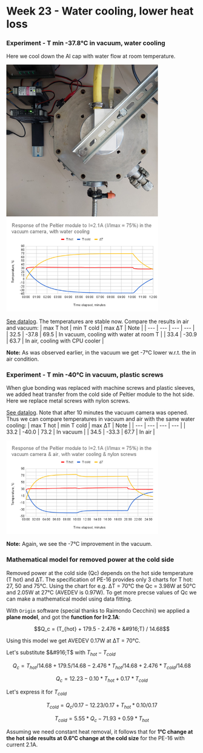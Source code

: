 # Week 23 - Water cooling, lower heat loss
### Experiment - T min -37.8&deg;C in vacuum, water cooling
Here we cool down the Al cap with water flow at room temperature. 

<img alt="Vacuum camera with water cooling" src="/img/20240603_161938.jpg" width=400px>

<img src="/img/2024-06-03 - PE-16 in vacuum camera with water cooling.png" width=400px>

[See datalog](</logs/2024-06-03 162001.tsv>). The temperatures are stable now. Compare the results in air and vacuum:
| max T hot | min T cold | max &#916;T | Note |
| --- | --- | --- | --- |
| 32.5 | -37.8 | 69.5 | In vacuum, cooling with water at room T | 
| 33.4 | -30.9 | 63.7 | In air, cooling with CPU cooler |

**Note:** As was observed earlier, in the vacuum we get -7&deg;C lower w.r.t. the in air condition.

### Experiment - T min -40&deg;C in vacuum, plastic screws
When glue bonding was replaced with machine screws and plastic sleeves, we added heat transfer from the cold side of Peltier module to the hot side. Here we replace metal screws with nylon screws.

[See datalog](</logs/2024-06-04 123004.tsv>). Note that after 10 minutes the vacuum camera was opened. Thus we can compare temperatures in vacuum and air with the same water cooling:
| max T hot | min T cold | max &#916;T | Note |
| --- | --- | --- | --- |
| 33.2 | -40.0 | 73.2 | In vacuum | 
| 34.5 | -33.3 | 67.7 | In air |

<img src="/img/2024-06-04 - PE-16 in vacuum and air with water cooling and nylon screws.png" width=400px>

**Note:** Again, we see the -7&deg;C improvement in the vacuum.

### Mathematical model for removed power at the cold side
Removed power at the cold side (Qc) depends on the hot side temperature (T hot) and &#916;T. The specification of PE-16 provides only 3 charts for T hot: 27, 50 and 75&deg;C. Using the chart for e.g. &#916;T = 70&deg;C the Qc = 3.98W at 50&deg;C and 2.05W at 27&deg;C (AVEDEV is 0.97W). To get more precse values of Qc we can make a mathematical model using data fitting.

With `Origin` software (special thanks to Raimondo Cecchini) we applied a **plane model**, and got the **function for I=2.1A**:

$$Q_c = (T_{hot} + 179.5 - 2.476 * &#916;T) / 14.68$$

Using this model we get AVEDEV 0.17W at &#916;T = 70&deg;C.

Let's substitute $&#916;T$ with $T_{hot} - T_{cold}$

$$Q_c = T_{hot}/14.68 + 179.5/14.68 - 2.476 * T_{hot}/14.68 + 2.476 * T_{cold} / 14.68$$

$$Q_c = 12.23 - 0.10 * T_{hot} + 0.17 * T_{cold}$$

Let's express it for $T_{cold}$

$$T_{cold} = Q_c/0.17 - 12.23/0.17 + T_{hot} * 0.10 / 0.17$$

$$T_{cold} = 5.55 * Q_c - 71.93 + 0.59 * T_{hot}$$

Assuming we need constant heat removal, it follows that for **1&deg;C change at the hot side results at 0.6&deg;C change at the cold size** for the PE-16 with current 2.1A.

